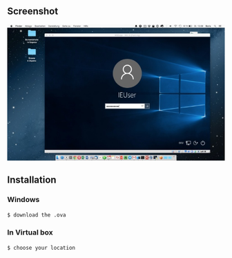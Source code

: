 ## Screenshot

![](https://github.com/mrmotchy/me/blob/main/windows_10_vm_2.jpg)

## Installation

### Windows

```bash
$ download the .ova
```

### In Virtual box

```bash
$ choose your location
```
